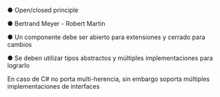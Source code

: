 

● Open/closed principle 

● Bertrand Meyer - Robert Martin 

● Un componente debe ser abierto para extensiones y cerrado para cambios 

● Se deben utilizar tipos abstractos y múltiples implementaciones para lograrlo

En caso de C# no porta multi-herencia, sin embargo soporta múltiples implementaciones de interfaces


